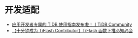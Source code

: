 # 开发适配

- [应用开发者专属的 TiDB 使用指南发布啦！丨TiDB Community](1-user-guide.md)
- [【十分钟成为 TiFlash Contributor】TiFlash 函数下推必知必会](2-tiflash-contributor.md)